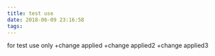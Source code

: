 ```yaml
---
title: test use
date: 2018-06-09 23:16:58
tags:
---
```

for test use only
+change applied
+change applied2
+change applied3
